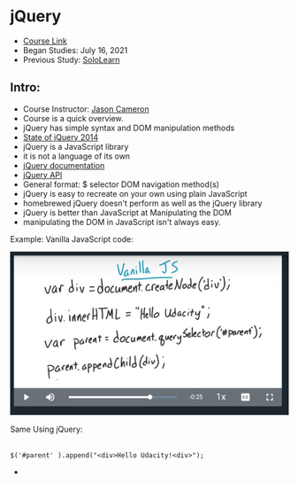 # jQuery 
* [Course Link](#)
* Began Studies: July 16, 2021
* Previous Study:  [SoloLearn](#)


## Intro:
* Course Instructor:  [Jason Cameron](https://github.com/cameronwp)
* Course is a quick overview. 
* jQuery has simple syntax and DOM manipulation methods 
* [State of jQuery 2014](http://blog.jquery.com/2014/01/13/the-state-of-jquery-2014/)
* jQuery is a JavaScript library 
* it is not a language of its own 
* [jQuery documentation](#)
* [jQuery API](#)
* General format: $ selector DOM navigation method(s)
* jQuery is easy to recreate on your own using plain JavaScript 
* homebrewed jQuery doesn't perform as well as the jQuery library 
* jQuery is better than JavaScript at Manipulating the DOM
* manipulating the DOM in JavaScript isn't always easy.

Example:
Vanilla JavaScript code:

![JavaScript example](https://github.com/EO4wellness/leary-leerie/blob/master/jQuery/images/VanillaJavaScriptExample.jpg)

Same Using jQuery: 

```

$('#parent' ).append("<div>Hello Udacity!<div>");
```
*

